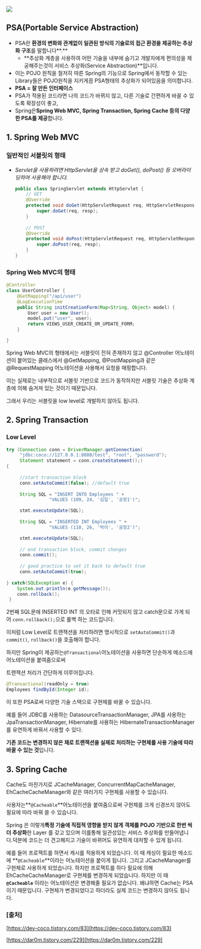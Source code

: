 ![](https://img.notionusercontent.com/s3/prod-files-secure%2F560fc466-27da-429f-ba6b-9df88144a59a%2Fadc1e71d-349a-4503-b7e8-a007344b16c3%2FUntitled.png/size/w=2000?exp=1728905458&sig=Knwr3SeZqAoHqkAql4uMiC8LhD-drqrTqGAm_1rmxTo)

## PSA(Portable Service Abstraction)

- PSA란 **환경의 변화와 관계없이 일관된 방식의 기술로의 접근 환경을 제공하는 추상화 구조**를 말합니다**.**
    - **추상화 계층을 사용하여 어떤 기술을 내부에 숨기고 개발자에게 편의성을 제공해주는것이 서비스 추상화(Service Abstraction)**입니다.
- 이는 POJO 원칙을 철저히 따른 Spring의 기능으로 Spring에서 동작할 수 있는 Library들은 POJO원칙을 지키게끔 PSA형태의 추상화가 되어있음을 의미합니다.
- **PSA = 잘 만든 인터페이스**
- PSA가 적용된 코드라면 나의 코드가 바뀌지 않고, 다른 기술로 간편하게 바꿀 수 있도록 확장성이 좋고,
- Spring은**Spring Web MVC, Spring Transaction, Spring Cache 등의 다양한 PSA를 제공**합니다.

## **1. Spring Web MVC**

### **일반적인 서블릿의 형태**

- _Servlet을 사용하려면 HttpServlet을 상속 받고 doGet(), doPost() 등 오버라이딩하여 사용해야 합니다._
    
    ```java
    public class SpringServlet extends HttpServlet {
    	// GET
    	@Override
    	protected void doGet(HttpServletRequest req, HttpServletResponse resp) throws ServletException, IOException {
    		super.doGet(req, resp);
    	}
    	
    	// POST
    	@Override
    	protected void doPost(HttpServletRequest req, HttpServletResponse resp) throws ServletException, IOException {
    		super.doPost(req, resp);
    	}
    }
    ```
    

### **Spring Web MVC의 형태**

```java
@Controller
class UserController {
	@GetMapping("/api/user")
	@LogExecutionTime
	public String initCreationForm(Map<String, Object> model) {
		User user = new User();
		model.put("user", user);
		return VIEWS_USER_CREATE_OR_UPDATE_FORM;
	}

}
```

Spring Web MVC의 형태에서는 서블릿이 전혀 존재하지 않고 @Controller 어노테이션이 붙어있는 클래스에서 @GetMapping, @PostMapping과 같은 @RequestMapping 어노테이션을 사용해서 요청을 매핑합니다.

이는 실제로는 내부적으로 서블릿 기반으로 코드가 동작하지만 서블릿 기술은 추상화 계층에 의해 숨겨져 있는 것이기 때문입니다.

그래서 우리는 서블릿을 low level로 개발하지 않아도 됩니다.

## 2. Spring Transaction

### Low Level

```java
try (Connection conn = DriverManager.getConnection(
     "jdbc:coco://127.0.0.1:8080/test", "root", "password");
     Statement statement = conn.createStatement();) 
{
 
	 //start transaction block
	 conn.setAutoCommit(false); //default true
 
	 String SQL = "INSERT INTO Employees " +
	 			"VALUES (109, 24, '김일', '공장1')";

	 stmt.executeUpdate(SQL);
 
	 String SQL = "INSERTED INT Employees " +
	 			"VALUES (110, 26, '박이', '공장2')";

	 stmt.executeUpdate(SQL);
 
	 // end transaction block, commit changes
	 conn.commit();
 
	 // good practice to set it back to default true
	 conn.setAutoCommit(true);
 
} catch(SQLException e) {
	System.out.println(e.getMessage());
	conn.rollback();
 }
```

2번째 SQL문에 INSERTED INT 의 오타로 인해 커밋되지 않고 catch문으로 가게 되어 `conn.rollback();`으로 롤백 하는 코드입니다.

이처럼 Low Level로 트랜잭션을 처리하려면 명시적으로 `setAutoCommit()`과`commit()`, `rollback()`을 호출해야 합니다.

하지만 Spring이 제공하는`@Transactional`어노테이션을 사용하면 단순하게 메소드에 어노테이션을 붙여줌으로써

트랜잭션 처리가 간단하게 이루어집니다.

```java
@Transactional(readOnly = true)
Employees findById(Integer id);
```

이 또한 PSA로써 다양한 기술 스택으로 구현체를 바꿀 수 있습니다.

예를 들어 JDBC를 사용하는 DatasourceTransactionManager, JPA를 사용하는 JpaTransactionManager, Hibernate를 사용하는 HibernateTransactionManager를 유연하게 바꿔서 사용할 수 있다.

**기존 코드는 변경하지 않은 채로 트랜잭션을 실제로 처리하는 구현체를 사용 기술에 따라 바꿀 수 있는 것**입니다.

## 3. Spring Cache

Cache도 마찬가지로 JCacheManager, ConcurrentMapCacheManager, EhCacheCacheManager와 같은 여러가지 구현체를 사용할 수 있습니다.

사용자는**`@Cacheable`**어노테이션을 붙여줌으로써 구현체를 크게 신경쓰지 않아도 필요에 따라 바꿔 쓸 수 있습니다.

Spring 은 이렇게**특정 기술에 직접적 영향을 받지 않게** **객체를 POJO 기반으로 한번 씩 더 추상화**한 Layer 를 갖고 있으며 이를통해 일관성있는 서비스 추상화를 만들어냅니다.덕분에 코드는 더 견고해지고 기술이 바뀌어도 유연하게 대처할 수 있게 됩니다.

예를 들어 프로젝트를 하면서 캐시를 적용하게 되었습니다. 이 때 캐싱이 필요한 메소드에 **`@Cacheable`**이라는 어노테이션을 붙이게 됩니다. 그리고 JCacheManager를 구현체로 사용하게 되었습니다. 하지만 프로젝트를 하다 필요에 의해 EhCacheCacheManager로 구현체를 변경하게 되었습니다. 하지만 이 때 **`@Cacheable`** 이라는 어노테이션은 변경해줄 필요가 없습니다. 왜냐하면 Cache는 PSA이기 때문입니다. 구현체가 변경되었다고 하더라도 실제 코드는 변경하지 않아도 됩니다.

### [출처]

[https://dev-coco.tistory.com/83](https://dev-coco.tistory.com/83)

[https://dar0m.tistory.com/229](https://dar0m.tistory.com/229)